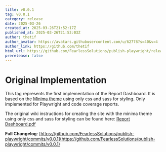 ```yaml
---
title: v0.0.1
tag: v0.0.1
category: release
date: 2025-03-26
created_at: 2025-03-26T21:52:17Z
published_at: 2025-03-26T21:53:03Z
author: thetif
author_avatar: https://avatars.githubusercontent.com/u/62778?s=40&v=4
author_link: https://github.com/thetif
html_url: https://github.com/FearlessSolutions/publish-playwright/releases/tag/v0.0.1
prerelease: false
---
```


# Original Implementation

This tag represents the first implementation of the Report Dashboard. It is based on the [Minima theme](https://github.com/jekyll/minima) using only css and sass for styling. Only implemented for Playwright and code coverage reports.

The original wiki instructions for creating the site with the minima theme using only css and sass for styling can be found here:
[Report Dashboard.pdf](https://github.com/user-attachments/files/19474056/Report.Dashboard.pdf)

**Full Changelog**: [https://github.com/FearlessSolutions/publish-playwright/commits/v0.0.1](https://github.com/FearlessSolutions/publish-playwright/commits/v0.0.1)
